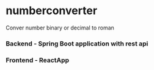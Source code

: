 # numberconverter
Conver number binary or decimal to roman

### Backend - Spring Boot application with rest api
### Frontend - ReactApp
